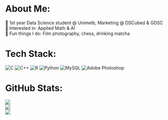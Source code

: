 # About Me:
🤍 1st year Data Science student @ Unimelb, Marketing @ DSCubed & GDSC <br>🤍 Interested in: Applied Math & AI<br>🤍 Fun things I do: Film photography, chess, drinking matcha


# Tech Stack:
![C](https://img.shields.io/badge/c-%2300599C.svg?style=flat-square&logo=c&logoColor=white) ![C++](https://img.shields.io/badge/c++-%2300599C.svg?style=flat-square&logo=c%2B%2B&logoColor=white) ![R](https://img.shields.io/badge/r-%23276DC3.svg?style=flat-square&logo=r&logoColor=white) ![Python](https://img.shields.io/badge/python-3670A0?style=flat-square&logo=python&logoColor=ffdd54) ![MySQL](https://img.shields.io/badge/mysql-4479A1.svg?style=flat-square&logo=mysql&logoColor=white) ![Adobe Photoshop](https://img.shields.io/badge/adobe%20photoshop-%2331A8FF.svg?style=flat-square&logo=adobe%20photoshop&logoColor=white)

# GitHub Stats:
![](https://github-readme-stats.vercel.app/api?username=chi-n-nguyen&theme=cobalt&hide_border=false&include_all_commits=true&count_private=true)<br/>
![](https://nirzak-streak-stats.vercel.app/?user=chi-n-nguyen&theme=cobalt&hide_border=false)<br/>
![](https://github-readme-stats.vercel.app/api/top-langs/?username=chi-n-nguyen&theme=cobalt&hide_border=false&include_all_commits=true&count_private=true&layout=compact)

<!-- Proudly created with GPRM ( https://gprm.itsvg.in ) -->
